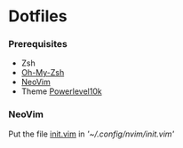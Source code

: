 # Dotfiles

### Prerequisites
* Zsh
* [Oh-My-Zsh](https://ohmyz.sh/)
* [NeoVim](https://neovim.io/)
* Theme [Powerlevel10k](https://github.com/romkatv/powerlevel10k)

### NeoVim
Put the file [init.vim](https://github.com/raltik/dotfiles/blob/master/neovim/init.vim) in _'~/.config/nvim/init.vim'_ 
